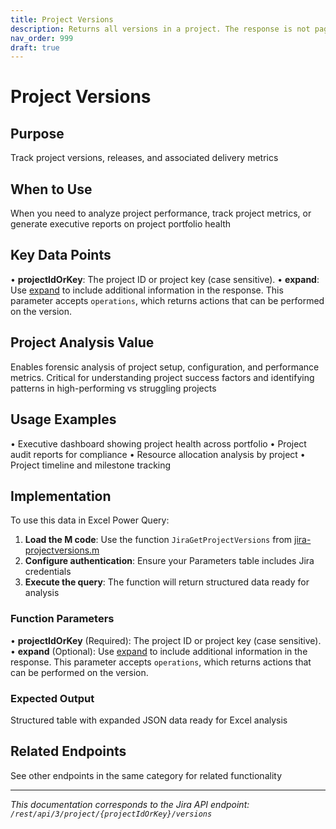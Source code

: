 ```yaml
---
title: Project Versions
description: Returns all versions in a project. The response is not paginated. Use [Get project versions paginated](#api-rest-api-3-project-projectIdOrKey-version-...
nav_order: 999
draft: true
---
```


# Project Versions

## Purpose
Track project versions, releases, and associated delivery metrics

## When to Use
When you need to analyze project performance, track project metrics, or generate executive reports on project portfolio health

## Key Data Points
• **projectIdOrKey**: The project ID or project key (case sensitive).
• **expand**: Use [expand](#expansion) to include additional information in the response. This parameter accepts `operations`, which returns actions that can be performed on the version.

## Project Analysis Value
Enables forensic analysis of project setup, configuration, and performance metrics. Critical for understanding project success factors and identifying patterns in high-performing vs struggling projects

## Usage Examples
• Executive dashboard showing project health across portfolio
• Project audit reports for compliance
• Resource allocation analysis by project
• Project timeline and milestone tracking

## Implementation
To use this data in Excel Power Query:

1. **Load the M code**: Use the function `JiraGetProjectVersions` from [jira-projectversions.m](../assets/jira-projectversions.m)
2. **Configure authentication**: Ensure your Parameters table includes Jira credentials
3. **Execute the query**: The function will return structured data ready for analysis

### Function Parameters
• **projectIdOrKey** (Required): The project ID or project key (case sensitive).
• **expand** (Optional): Use [expand](#expansion) to include additional information in the response. This parameter accepts `operations`, which returns actions that can be performed on the version.

### Expected Output
Structured table with expanded JSON data ready for Excel analysis

## Related Endpoints
See other endpoints in the same category for related functionality

---
*This documentation corresponds to the Jira API endpoint: `/rest/api/3/project/{projectIdOrKey}/versions`*
